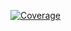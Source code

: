 [![Coverage](https://sonarcloud.io/api/project_badges/measure?project=speltriao_fiap-video-processor&metric=coverage)](https://sonarcloud.io/summary/new_code?id=speltriao_fiap-video-processor)

